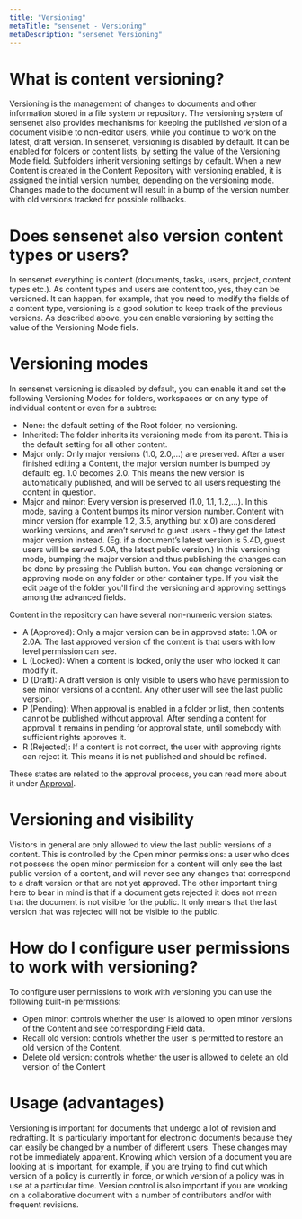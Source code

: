 ```yaml
---
title: "Versioning"
metaTitle: "sensenet - Versioning"
metaDescription: "sensenet Versioning"
---
```


# What is content versioning?
Versioning is the management of changes to documents and other information stored in a file system or repository.
The versioning system of sensenet also provides mechanisms for keeping the published version of a document visible to non-editor users, while you continue to work on the latest, draft version.
In sensenet, versioning is disabled by default. It can be enabled for folders or content lists, by setting the value of the Versioning Mode field. Subfolders inherit versioning settings by default. 
When a new Content is created in the Content Repository with versioning enabled, it is assigned the initial version number, depending on the versioning mode. Changes made to the document will result in a bump of the version number, with old versions tracked for possible rollbacks.

# Does sensenet also version content types or users?
In sensenet everything is content (documents, tasks, users, project, content types etc.). As content types and users are content too, yes, they can be versioned. It can happen, for example, that you need to modify the fields of a content type, versioning is a good solution to keep track of the previous versions. As described above, you can enable versioning by setting the value of the Versioning Mode fiels.
# Versioning modes
In sensenet versioning is disabled by default, you can enable it and set the following Versioning Modes for folders, workspaces or on any type of individual content or even for a subtree:

- None: the default setting of the Root folder, no versioning.
- Inherited: The folder inherits its versioning mode from its parent. This is the default setting for all other content.
- Major only: Only major versions (1.0, 2.0,…) are preserved. After a user finished editing a Content, the major version number is bumped by default: eg. 1.0 becomes 2.0. This means the new version is automatically published, and will be served to all users requesting the content in question.
- Major and minor: Every version is preserved (1.0, 1.1, 1.2,…). In this mode, saving a Content bumps its minor version number. Content with minor version (for example 1.2, 3.5, anything but x.0) are considered working versions, and aren’t served to guest users - they get the latest major version instead. (Eg. if a document’s latest version is 5.4D, guest users will be served 5.0A, the latest public version.) In this versioning mode, bumping the major version and thus publishing the changes can be done by pressing the Publish button.
You can change versioning or approving mode on any folder or other container type. If you visit the edit page of the folder you'll find the versioning and approving settings among the advanced fields.

Content in the repository can have several non-numeric version states:
- A (Approved): Only a major version can be in approved state: 1.0A or 2.0A. The last approved version of the content is that users with low level permission can see.
- L (Locked): When a content is locked, only the user who locked it can modify it.
- D (Draft): A draft version is only visible to users who have permission to see minor versions of a content. Any other user will see the last public version.
- P (Pending): When approval is enabled in a folder or list, then contents cannot be published without approval. After sending a content for approval it remains in pending for approval state, until somebody with sufficient rights approves it.
- R (Rejected): If a content is not correct, the user with approving rights can reject it. This means it is not published and should be refined.

These states are related to the approval process, you can read more about it under [Approval](/concepts/simple-approval).
# Versioning and visibility
Visitors in general are only allowed to view the last public versions of a content. This is controlled by the Open minor permissions: a user who does not possess the open minor permission for a content will only see the last public version of a content, and will never see any changes that correspond to a draft version or that are not yet approved. The other important thing here to bear in mind is that if a document gets rejected it does not mean that the document is not visible for the public. It only means that the last version that was rejected will not be visible to the public.
# How do I configure user permissions to work with versioning?
To configure user permissions to work with versioning you can use the following built-in permissions:
- Open minor: controls whether the user is allowed to open minor versions of the Content and see corresponding Field data.
- Recall old version: controls whether the user is permitted to restore an old version of the Content.
- Delete old version: controls whether the user is allowed to delete an old version of the Content
# Usage (advantages)
Versioning is important for documents that undergo a lot of revision and redrafting. It is particularly important for electronic documents because they can easily be changed by a number of different users. These changes may not be immediately apparent. Knowing which version of a document you are looking at is important, for example, if you are trying to find out which version of a policy is currently in force, or which version of a policy was in use at a particular time. Version control is also important if you are working on a collaborative document with a number of contributors and/or with frequent revisions.
